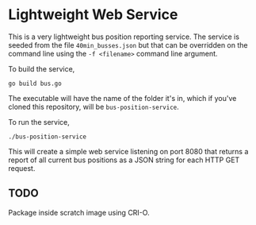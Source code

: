 # Lightweight Web Service
This is a very lightweight bus position reporting service.  The
service is seeded from the file `40min_busses.json` but that can
be overridden on the command line using the `-f <filename>` command
line argument.

To build the service,

    go build bus.go

The executable will have the name of the folder it's in, which if
you've cloned this repository, will be `bus-position-service`.

To run the service,

    ./bus-position-service

This will create a simple web service listening on port 8080 that
returns a report of all current bus positions as a JSON string for
each HTTP GET request.

## TODO
Package inside scratch image using CRI-O.
